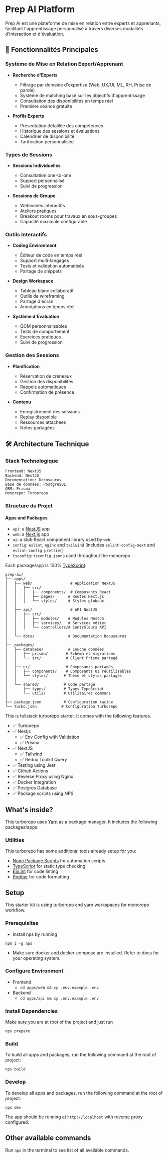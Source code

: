 # Prep AI Platform

Prep AI est une plateforme de mise en relation entre experts et apprenants, facilitant l'apprentissage personnalisé à travers diverses modalités d'interaction et d'évaluation.

## 🎯 Fonctionnalités Principales

### Système de Mise en Relation Expert/Apprenant

- **Recherche d'Experts**

  - Filtrage par domaine d'expertise (Web, UX/UI, ML, RH, Prise de parole)
  - Système de matching basé sur les objectifs d'apprentissage
  - Consultation des disponibilités en temps réel
  - Première séance gratuite

- **Profils Experts**
  - Présentation détaillée des compétences
  - Historique des sessions et évaluations
  - Calendrier de disponibilité
  - Tarification personnalisée

### Types de Sessions

- **Sessions Individuelles**

  - Consultation one-to-one
  - Support personnalisé
  - Suivi de progression

- **Sessions de Groupe**
  - Webinaires interactifs
  - Ateliers pratiques
  - Breakout rooms pour travaux en sous-groupes
  - Capacité maximale configurable

### Outils Interactifs

- **Coding Environment**

  - Éditeur de code en temps réel
  - Support multi-langages
  - Tests et validation automatisés
  - Partage de snippets

- **Design Workspace**

  - Tableau blanc collaboratif
  - Outils de wireframing
  - Partage d'écran
  - Annotations en temps réel

- **Système d'Évaluation**
  - QCM personnalisables
  - Tests de comportement
  - Exercices pratiques
  - Suivi de progression

### Gestion des Sessions

- **Planification**

  - Réservation de créneaux
  - Gestion des disponibilités
  - Rappels automatiques
  - Confirmation de présence

- **Contenu**
  - Enregistrement des sessions
  - Replay disponible
  - Ressources attachées
  - Notes partagées

## 🛠 Architecture Technique

### Stack Technologique

```
Frontend: NextJS
Backend: NestJS
Documentation: Docusaurus
Base de données: PostgreSQL
ORM: Prisma
Monorepo: Turborepo
```

### Structure du Projet

#### Apps and Packages

- `api`: a [NestJS](https://nestjs.com/) app
- `web`: a [Next.js](https://nextjs.org) app
- `ui`: a stub React component library used by `web`.
- `config`: `eslint`, `nginx` and `tailwind` (includes `eslint-config-next` and `eslint-config-prettier`)
- `tsconfig`: `tsconfig.json`s used throughout the monorepo

Each package/app is 100% [TypeScript](https://www.typescriptlang.org/).

```
prep-ai/
├── apps/
│   ├── web/                 # Application NextJS
│   │   ├── src/
│   │   │   ├── components/  # Composants React
│   │   │   ├── pages/      # Routes Next.js
│   │   │   └── styles/     # Styles globaux
│   │
│   ├── api/                 # API NestJS
│   │   ├── src/
│   │   │   ├── modules/    # Modules NestJS
│   │   │   ├── services/   # Services métier
│   │   │   └── controllers/# Contrôleurs API
│   │
│   └── docs/               # Documentation Docusaurus
│
├── packages/
│   ├── database/           # Couche données
│   │   ├── prisma/        # Schéma et migrations
│   │   └── src/           # Client Prisma partagé
│   │
│   ├── ui/                # Composants partagés
│   │   ├── components/    # Composants UI réutilisables
│   │   └── styles/       # Thème et styles partagés
│   │
│   └── shared/           # Code partagé
│       ├── types/        # Types TypeScript
│       └── utils/        # Utilitaires communs
│
├── package.json          # Configuration racine
└── turbo.json           # Configuration Turborepo
```

This is fullstack turborepo starter. It comes with the following features.

- ✅ Turborepo
- ✅ Nestjs
  - ✅ Env Config with Validation
  - ✅ Prisma
- ✅ NextJS
  - ✅ Tailwind
  - ✅ Redux Toolkit Query
- ✅ Testing using Jest
- ✅ Github Actions
- ✅ Reverse Proxy using Nginx
- ✅ Docker Integration
- ✅ Postgres Database
- ✅ Package scripts using NPS

## What's inside?

This turborepo uses [Yarn](https://classic.yarnpkg.com/lang/en/) as a package manager. It includes the following packages/apps:

### Utilities

This turborepo has some additional tools already setup for you:

- [Node Package Scripts](https://github.com/sezna/nps#readme) for automation scripts
- [TypeScript](https://www.typescriptlang.org/) for static type checking
- [ESLint](https://eslint.org/) for code linting
- [Prettier](https://prettier.io) for code formatting

## Setup

This starter kit is using turborepo and yarn workspaces for monorepo workflow.

### Prerequisites

- Install nps by running

```
npm i -g nps
```

- Make sure docker and docker-compose are
  installed. Refer to docs for your operating system.

### Configure Environment

- Frontend
  - `cd apps/web && cp .env.example .env`
- Backend
  - `cd apps/api && cp .env.example .env`

### Install Dependencies

Make sure you are at root of the project and just run

```
nps prepare
```

### Build

To build all apps and packages, run the following command at the root of project:

```
nps build
```

### Develop

To develop all apps and packages, run the following command at the root of project:

```
nps dev
```

The app should be running at `http://localhost` with reverse proxy configured.

## Other available commands

Run `nps` in the terminal to see list of all available commands.
